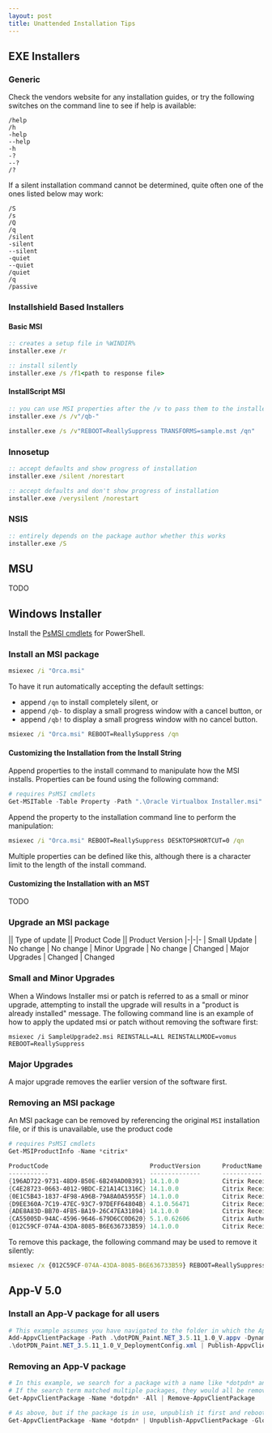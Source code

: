 ```yaml
---
layout: post
title: Unattended Installation Tips
---
```


## EXE Installers
### Generic
Check the vendors website for any installation guides, or try the following switches on the command line to see if help is available:

~~~~
/help
/h
-help
--help
-h
-?
--?
/?
~~~~
 
If a silent installation command cannot be determined, quite often one of the ones listed below may work:

~~~~
/S
/s
/Q
/q
/silent
-silent
--silent
-quiet
--quiet
/quiet
/q
/passive
~~~~

### Installshield Based Installers
#### Basic MSI

~~~~ cmd
:: creates a setup file in %WINDIR%
installer.exe /r

:: install silently 
installer.exe /s /f1<path to response file>
~~~~

#### InstallScript MSI 
~~~~ cmd
:: you can use MSI properties after the /v to pass them to the installer
installer.exe /s /v"/qb-"

installer.exe /s /v"REBOOT=ReallySuppress TRANSFORMS=sample.mst /qn"
~~~~

### Innosetup
~~~~ cmd
:: accept defaults and show progress of installation
installer.exe /silent /norestart

:: accept defaults and don't show progress of installation
installer.exe /verysilent /norestart
~~~~

### NSIS
~~~~ cmd
:: entirely depends on the package author whether this works
installer.exe /S
~~~~

## MSU
TODO

## Windows Installer
Install the [PsMSI cmdlets](https://psmsi.codeplex.com/) for PowerShell.

### Install an MSI package
~~~~ cmd
msiexec /i "Orca.msi"
~~~~

To have it run automatically accepting the default settings:
* append `/qn` to install completely silent, or
* append `/qb-` to display a small progress window with a cancel button, or
* append `/qb!` to display a small progress window with no cancel button.

~~~~ cmd
msiexec /i "Orca.msi" REBOOT=ReallySuppress /qn
~~~~

#### Customizing the Installation from the Install String
Append properties to the install command to manipulate how the MSI installs. Properties can be found using the following command:

~~~~ ps1
# requires PsMSI cmdlets
Get-MSITable -Table Property -Path ".\Oracle Virtualbox Installer.msi" | sort Property
~~~~

Append the property to the installation command line to perform the manipulation:

~~~~ cmd
msiexec /i "Orca.msi" REBOOT=ReallySuppress DESKTOPSHORTCUT=0 /qn
~~~~

Multiple properties can be defined like this, although there is a character limit to the length of the install command.

#### Customizing the Installation with an MST
TODO

### Upgrade an MSI package
|| Type of update || Product Code || Product Version
|-|-|-
| Small Update | No change | No change
| Minor Upgrade | No change | Changed
| Major Upgrades | Changed | Changed

### Small and Minor Upgrades
When a Windows Installer msi or patch is referred to as a small or minor upgrade, attempting to install the upgrade will results in a "product is already installed" message. The following command line is an example of how to apply the updated msi or patch without removing the software first: 

~~~~
msiexec /i SampleUpgrade2.msi REINSTALL=ALL REINSTALLMODE=vomus REBOOT=ReallySuppress
~~~~

### Major Upgrades
A major upgrade removes the earlier version of the software first.

### Removing an MSI package
An MSI package can be removed by referencing the original `MSI` installation file, or if this is unavailable, use the product code

~~~~ ps1
# requires PsMSI cmdlets
Get-MSIProductInfo -Name *citrix*

ProductCode                            ProductVersion      ProductName
-----------                            --------------      -----------
{196AD722-9731-48D9-B50E-6B249AD0B391} 14.1.0.0            Citrix Receiver(SSON)
{C4E28723-0663-4012-9BDC-E21A14C1316C} 14.1.0.0            Citrix Receiver (HDX Flash Redirection)
{0E1C5B43-1837-4F98-A96B-79A8A0A5955F} 14.1.0.0            Citrix Receiver(USB)
{D9EE360A-7C19-47EC-93C7-97DEFF64804B} 4.1.0.56471         Citrix Receiver Inside
{ADE8A83D-BB70-4FB5-BA19-26C47EA31894} 14.1.0.0            Citrix Receiver(DV)
{CA55005D-94AC-4596-9646-679D6CC0D620} 5.1.0.62606         Citrix Authentication Manager
{012C59CF-074A-43DA-8085-B6E636733B59} 14.1.0.0            Citrix Receiver(Aero)
~~~~

To remove this package, the following command may be used to remove it silently:

~~~~ cmd
msiexec /x {012C59CF-074A-43DA-8085-B6E636733B59} REBOOT=ReallySuppress /qn
~~~~

## App-V 5.0
### Install an App-V package for all users
~~~~ ps1
# This example assumes you have navigated to the folder in which the App-V package resides
Add-AppvClientPackage -Path .\dotPDN_Paint.NET_3.5.11_1.0_V.appv -DynamicDeploymentConfiguration `
.\dotPDN_Paint.NET_3.5.11_1.0_V_DeploymentConfig.xml | Publish-AppvClientPackage -Global
~~~~

### Removing an App-V package
~~~~ ps1
# In this example, we search for a package with a name like *dotpdn* and remove it
# If the search term matched multiple packages, they would all be removed
Get-AppvClientPackage -Name *dotpdn* -All | Remove-AppvClientPackage
~~~~

~~~~ ps1
# As above, but if the package is in use, unpublish it first and reboot or logoff. You can then remove the package
Get-AppvClientPackage -Name *dotpdn* | Unpublish-AppvClientPackage -Global
~~~~
